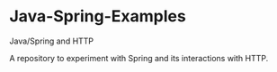 # Java-Spring-Examples
Java/Spring and HTTP

A repository to experiment with Spring and its interactions with HTTP.
